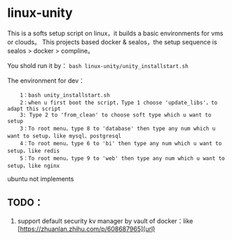 # linux-unity

This is a softs setup script on linux，it builds a basic environments for vms or clouds。
This projects based docker & sealos，the setup sequence is sealos > docker > compline。

You shold run it by：
` bash linux-unity/unity_installstart.sh `

The environment for dev：

```
    1：bash unity_installstart.sh
    2：when u first boot the script，Type 1 choose 'update_libs'，to adapt this script
    3: Type 2 to 'from_clean' to choose soft type which u want to setup
    3：To root menu，type 8 to 'database' then type any num which u want to setup，like mysql、postgresql
    4：To root menu，type 6 to 'bi' then type any num which u want to setup，like redis
    5：To root menu，type 9 to 'web' then type any num which u want to setup，like nginx
```

ubuntu not implements

## TODO：

1. support default security kv manager by vault of docker：like [https://zhuanlan.zhihu.com/p/608687965](url)